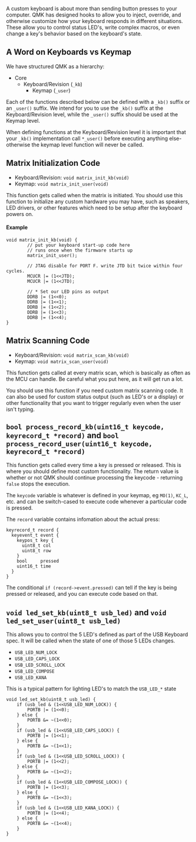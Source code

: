 A custom keyboard is about more than sending button presses to your computer. QMK has designed hooks to allow you to inject, override, and otherwise customize how your keyboard responds in different situations. These allow you to control status LED's, write complex macros, or even change a key's behavior based on the keyboard's state.

## A Word on Keyboards vs Keymap

We have structured QMK as a hierarchy:

* Core
  * Keyboard/Revision (`_kb`)
    * Keymap (`_user`)

Each of the functions described below can be defined with a `_kb()` suffix or an `_user()` suffix. We intend for you to use the `_kb()` suffix at the Keyboard/Revision level, while the `_user()` suffix should be used at the Keymap level.

When defining functions at the Keyboard/Revision level it is important that your `_kb()` implementation call `*_user()` before executing anything else- otherwise the keymap level function will never be called.

## Matrix Initialization Code

* Keyboard/Revision: `void matrix_init_kb(void)` 
* Keymap: `void matrix_init_user(void)`

This function gets called when the matrix is initiated. You should use this function to initialize any custom hardware you may have, such as speakers, LED drivers, or other features which need to be setup after the keyboard powers on.

#### Example

```
void matrix_init_kb(void) {
        // put your keyboard start-up code here
        // runs once when the firmware starts up
        matrix_init_user();

        // JTAG disable for PORT F. write JTD bit twice within four cycles.
        MCUCR |= (1<<JTD);
        MCUCR |= (1<<JTD);

        // * Set our LED pins as output
        DDRB |= (1<<0);
        DDRB |= (1<<1);
        DDRB |= (1<<2);
        DDRB |= (1<<3);
        DDRB |= (1<<4);
}
```

## Matrix Scanning Code

* Keyboard/Revision: `void matrix_scan_kb(void)`
* Keymap: `void matrix_scan_user(void)`

This function gets called at every matrix scan, which is basically as often as the MCU can handle. Be careful what you put here, as it will get run a lot.

You should use this function if you need custom matrix scanning code. It can also be used for custom status output (such as LED's or a display) or other functionality that you want to trigger regularly even when the user isn't typing.

## `bool process_record_kb(uint16_t keycode, keyrecord_t *record)` and `bool process_record_user(uint16_t keycode, keyrecord_t *record)`

This function gets called every time a key is pressed or released. This is where you should define most custom functionality. The return value is whether or not QMK should continue processing the keycode - returning `false` stops the execution.

The `keycode` variable is whatever is defined in your keymap, eg `MO(1)`, `KC_L`, etc. and can be switch-cased to execute code whenever a particular code is pressed.

The `record` variable contains infomation about the actual press:

```
keyrecord_t record {
  keyevent_t event {
    keypos_t key {
      uint8_t col
      uint8_t row
    }
    bool     pressed
    uint16_t time
  }
}
```

The conditional `if (record->event.pressed)` can tell if the key is being pressed or released, and you can execute code based on that.

## `void led_set_kb(uint8_t usb_led)` and `void led_set_user(uint8_t usb_led)`

This allows you to control the 5 LED's defined as part of the USB Keyboard spec. It will be called when the state of one of those 5 LEDs changes.

* `USB_LED_NUM_LOCK`
* `USB_LED_CAPS_LOCK`
* `USB_LED_SCROLL_LOCK`
* `USB_LED_COMPOSE`
* `USB_LED_KANA`

This is a typical pattern for lighting LED's to match the `USB_LED_*` state

```
void led_set_kb(uint8_t usb_led) {
    if (usb_led & (1<<USB_LED_NUM_LOCK)) {
        PORTB |= (1<<0);
    } else {
        PORTB &= ~(1<<0);
    }
    if (usb_led & (1<<USB_LED_CAPS_LOCK)) {
        PORTB |= (1<<1);
    } else {
        PORTB &= ~(1<<1);
    }
    if (usb_led & (1<<USB_LED_SCROLL_LOCK)) {
        PORTB |= (1<<2);
    } else {
        PORTB &= ~(1<<2);
    }
    if (usb_led & (1<<USB_LED_COMPOSE_LOCK)) {
        PORTB |= (1<<3);
    } else {
        PORTB &= ~(1<<3);
    }
    if (usb_led & (1<<USB_LED_KANA_LOCK)) {
        PORTB |= (1<<4);
    } else {
        PORTB &= ~(1<<4);
    }
}
```